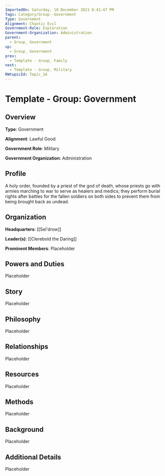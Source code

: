 ```yaml
---
ImportedOn: Saturday, 18 December 2021 8:41:47 PM
Tags: Category/Group--Government
Type: Government
Alignment: Chaotic Evil
Government-Role: Exploration
Government-Organization: Administration
parent:
  - Group_ Government
up:
  - Group_ Government
prev:
  - Template - Group_ Family
next:
  - Template - Group_ Military
RWtopicId: Topic_16
---
```

# Template - Group: Government
## Overview
**Type**: Government

**Alignment**: Lawful Good

**Government Role**: Military

**Government Organization**: Administration

## Profile
A holy order, founded by a priest of the god of death, whose priests go with armies marching to war to serve as healers and medics; they perform burial rights after battles for the fallen soldiers on both sides to prevent them from being brought back as undead.

## Organization
**Headquarters**: [[Sel'drow]]

**Leader(s)**: [[Clerebold the Daring]]

**Prominent Members**: Placeholder


## Powers and Duties
Placeholder

## Story
Placeholder

## Philosophy
Placeholder

## Relationships
Placeholder

## Resources
Placeholder

## Methods
Placeholder

## Background
Placeholder

## Additional Details
Placeholder

